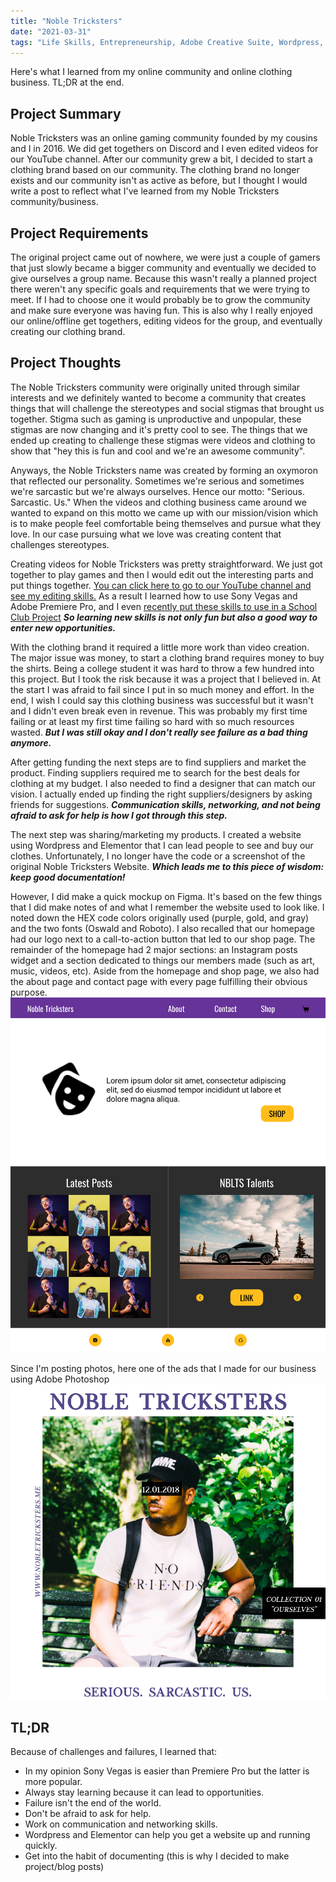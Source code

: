 ```yaml
---
title: "Noble Tricksters"
date: "2021-03-31"
tags: "Life Skills, Entrepreneurship, Adobe Creative Suite, Wordpress, Figma"
---
```

Here's what I learned from my online community and online clothing business. TL;DR at the end.


## Project Summary
Noble Tricksters was an online gaming community founded by my cousins and I in 2016. We did get togethers on Discord and I even edited videos for our YouTube channel.
After our community grew a bit, I decided to start a clothing brand based on our community.
The clothing brand no longer exists and our community isn't as active as before, but I thought I would write a post to reflect what I've learned from my Noble Tricksters community/business.


## Project Requirements
The original project came out of nowhere, we were just a couple of gamers that just slowly became a bigger community and eventually we decided to give ourselves a group name.
Because this wasn't really a planned project there weren't any specific goals and requirements that we were trying to meet.
If I had to choose one it would probably be to grow the community and make sure everyone was having fun.
This is also why I really enjoyed our online/offline get togethers, editing videos for the group, and eventually creating our clothing brand.


## Project Thoughts
The Noble Tricksters community were originally united through similar interests and we definitely wanted to become a community that creates things that will challenge the stereotypes and social stigmas that brought us together. Stigma such as gaming is unproductive and unpopular, these stigmas are now changing and it's pretty cool to see.
The things that we ended up creating to challenge these stigmas were videos and clothing to show that "hey this is fun and cool and we're an awesome community".


Anyways, the Noble Tricksters name was created by forming an oxymoron that reflected our personality. Sometimes we're serious and sometimes we're sarcastic but we're always ourselves. Hence our motto: "Serious. Sarcastic. Us." When the videos and clothing business came around we wanted to expand on this motto we came up with our mission/vision which is to make people feel comfortable being themselves and pursue what they love. In our case pursuing what we love was creating content that challenges stereotypes.


Creating videos for Noble Tricksters was pretty straightforward. We just got together to play games and then I would edit out the interesting parts and put things together. 
[You can click here to go to our YouTube channel and see my editing skills.](https://www.youtube.com/channel/UCUzAAvRtuSh6q2MI3jy52Dw/featured)
As a result I learned how to use Sony Vegas and Adobe Premiere Pro, and I even [recently put these skills to use in a School Club Project](https://www.youtube.com/channel/UCU8LhZGkKsmXddsQjARLmsA)
***So learning new skills is not only fun but also a good way to enter new opportunities.***


With the clothing brand it required a little more work than video creation. The major issue was money, to start a clothing brand requires money to buy the shirts. 
Being a college student it was hard to throw a few hundred into this project.
But I took the risk because it was a project that I believed in.
At the start I was afraid to fail since I put in so much money and effort. 
In the end, I wish I could say this clothing business was successful but it wasn't and I didn't even break even in revenue.
This was probably my first time failing or at least my first time failing so hard with so much resources wasted.
***But I was still okay and I don't really see failure as a bad thing anymore.***


After getting funding the next steps are to find suppliers and market the product.
Finding suppliers required me to search for the best deals for clothing at my budget. 
I also needed to find a designer that can match our vision. 
I actually ended up finding the right suppliers/designers by asking friends for suggestions.
***Communication skills, networking, and not being afraid to ask for help is how I got through this step.***


The next step was sharing/marketing my products. I created a website using Wordpress and Elementor that I can lead people to see and buy our clothes. 
Unfortunately, I no longer have the code or a screenshot of the original Noble Tricksters Website.
***Which leads me to this piece of wisdom: keep good documentation!***

However, I did make a quick mockup on Figma. It's based on the few things that I did make notes of and what I remember the website used to look like.
I noted down the HEX code colors originally used (purple, gold, and gray) and the two fonts (Oswald and Roboto). I also recalled that our homepage had our logo next to a call-to-action button that led to our shop page. The remainder of the homepage had 2 major sections: an Instagram posts widget and a section dedicated to things our members made (such as art, music, videos, etc). Aside from the homepage and shop page, we also had the about page and contact page with every page fulfilling their obvious purpose. 
![Figma Mockup of Noble Trickster's Website](../../static/Thumbnail-NBLTS.png)

Since I'm posting photos, here one of the ads that I made for our business using Adobe Photoshop
![Model posing with Noble Trickster's merchandise.](../../static/Thumbnail-NBLTS-Ad.png)


## TL;DR
Because of challenges and failures, I learned that:
* In my opinion Sony Vegas is easier than Premiere Pro but the latter is more popular. 
* Always stay learning because it can lead to opportunities.
* Failure isn't the end of the world.
* Don't be afraid to ask for help.
* Work on communication and networking skills. 
* Wordpress and Elementor can help you get a website up and running quickly.
* Get into the habit of documenting (this is why I decided to make project/blog posts)